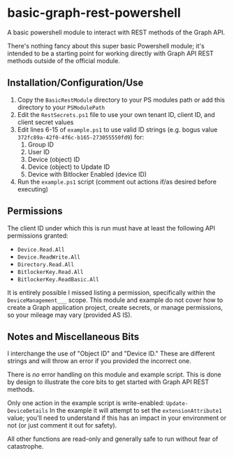# basic-graph-rest-powershell
A basic powershell module to interact with REST methods of the Graph API.

There's nothing fancy about this super basic Powershell module; it's intended to be a starting point for working directly with Graph API REST methods outside of the official module.

## Installation/Configuration/Use
1. Copy the `BasicRestModule` directory to your PS modules path or add this directory to your `PSModulePath`
2. Edit the `RestSecrets.ps1` file to use your own tenant ID, client ID, and client secret values
3. Edit lines 6-15 of `example.ps1` to use valid ID strings (e.g. bogus value `372fc89a-42f0-4f6c-b165-273055550fd9`) for:
   1. Group ID
   2. User ID
   3. Device (object) ID
   4. Device (object) to Update ID
   5. Device with Bitlocker Enabled (device ID)
4. Run the `example.ps1` script (comment out actions if/as desired before executing)

## Permissions
The client ID under which this is run must have at least the following API permissions granted:
* `Device.Read.All`
* `Device.ReadWrite.All`
* `Directory.Read.All`
* `BitlockerKey.Read.All`
* `BitlockerKey.ReadBasic.All`

It is entirely possible I missed listing a permission, specifically within the `DeviceManagement___` scope. This module and example do not cover how to create a Graph application project, create secrets, or manage permissions, so your mileage may vary (provided AS IS).

## Notes and Miscellaneous Bits
I interchange the use of "Object ID" and "Device ID." These are different strings and will throw an error if you provided the incorrect one.

There is _no_ error handling on this module and example script. This is done by design to illustrate the core bits to get started with Graph API REST methods.

Only one action in the example script is write-enabled: `Update-DeviceDetails`
In the example it will attempt to set the `extensionAttribute1` value; you'll need to understand if this has an impact in your environment or not (or just comment it out for safety).

All other functions are read-only and generally safe to run without fear of catastrophe.